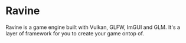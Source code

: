 # Ravine
Ravine is a game engine built with Vulkan, GLFW, ImGUI and GLM. It's a layer of framework for you to create your game ontop of.
